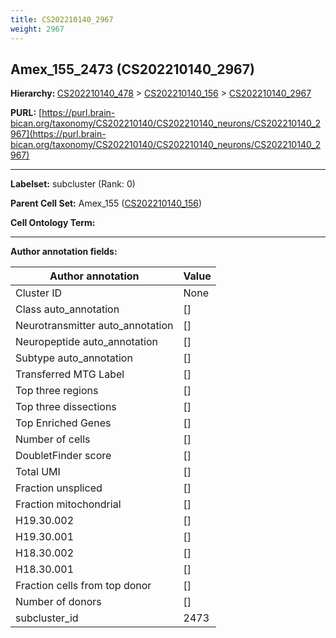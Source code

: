 ```yaml
---
title: CS202210140_2967
weight: 2967
---
```

## Amex_155_2473 (CS202210140_2967)
<b>Hierarchy: </b>
[CS202210140_478](../CS202210140_478) >
[CS202210140_156](../CS202210140_156) >
[CS202210140_2967](../CS202210140_2967)

**PURL:** [https://purl.brain-bican.org/taxonomy/CS202210140/CS202210140_neurons/CS202210140_2967](https://purl.brain-bican.org/taxonomy/CS202210140/CS202210140_neurons/CS202210140_2967)

---


**Labelset:** subcluster (Rank: 0)

**Parent Cell Set:** Amex_155 ([CS202210140_156](../CS202210140_156))



**Cell Ontology Term:** 

[MARKER GENES.]: #


---

[TRANSFERRED ANNOTATIONS.]: #


[AUTHOR ANNOTATION FIELDS.]: #


**Author annotation fields:**

| Author annotation | Value |
|-------------------|-------|
|Cluster ID|None|
|Class auto_annotation|[]|
|Neurotransmitter auto_annotation|[]|
|Neuropeptide auto_annotation|[]|
|Subtype auto_annotation|[]|
|Transferred MTG Label|[]|
|Top three regions|[]|
|Top three dissections|[]|
|Top Enriched Genes|[]|
|Number of cells|[]|
|DoubletFinder score|[]|
|Total UMI|[]|
|Fraction unspliced|[]|
|Fraction mitochondrial|[]|
|H19.30.002|[]|
|H19.30.001|[]|
|H18.30.002|[]|
|H18.30.001|[]|
|Fraction cells from top donor|[]|
|Number of donors|[]|
|subcluster_id|2473|
